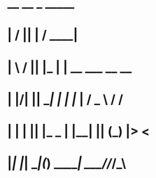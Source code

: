 #    __  __  _         _____             
#   |  \/  || |       / ____|            
#   | \  / || |_     | |  __   ___ __  __
#   | |\/| || __|    | | |_ | / _ \\ \/ /
#   | |  | || |_  _  | |__| || (_) |>  < 
#   |_|  |_| \__|(_)  \_____| \___//_/\_\
#                                        
